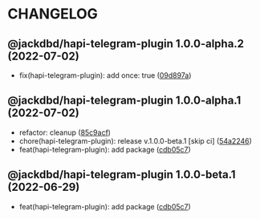 # CHANGELOG

## @jackdbd/hapi-telegram-plugin 1.0.0-alpha.2 (2022-07-02)

* fix(hapi-telegram-plugin): add once: true ([09d897a](https://github.com/jackdbd/matsuri/commit/09d897a))

## @jackdbd/hapi-telegram-plugin 1.0.0-alpha.1 (2022-07-02)

* refactor: cleanup ([85c9acf](https://github.com/jackdbd/matsuri/commit/85c9acf))
* chore(hapi-telegram-plugin): release v.1.0.0-beta.1 [skip ci] ([54a2246](https://github.com/jackdbd/matsuri/commit/54a2246))
* feat(hapi-telegram-plugin): add package ([cdb05c7](https://github.com/jackdbd/matsuri/commit/cdb05c7))

## @jackdbd/hapi-telegram-plugin 1.0.0-beta.1 (2022-06-29)

* feat(hapi-telegram-plugin): add package ([cdb05c7](https://github.com/jackdbd/matsuri/commit/cdb05c7))
